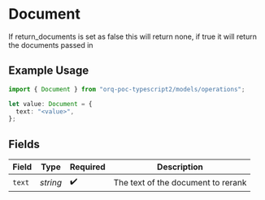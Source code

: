 # Document

If return_documents is set as false this will return none, if true it will return the documents passed in

## Example Usage

```typescript
import { Document } from "orq-poc-typescript2/models/operations";

let value: Document = {
  text: "<value>",
};
```

## Fields

| Field                              | Type                               | Required                           | Description                        |
| ---------------------------------- | ---------------------------------- | ---------------------------------- | ---------------------------------- |
| `text`                             | *string*                           | :heavy_check_mark:                 | The text of the document to rerank |